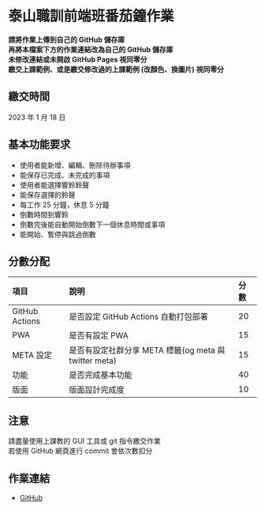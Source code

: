 # 泰山職訓前端班番茄鐘作業

**請將作業上傳到自己的 GitHub 儲存庫**  
**再將本檔案下方的作業連結改為自己的 GitHub 儲存庫**  
**未修改連結或未開啟 GitHub Pages 視同零分**  
**繳交上課範例、或是繳交修改過的上課範例 (改顏色、換圖片) 視同零分**

## 繳交時間

2023 年 1 月 18 日

## 基本功能要求

- 使用者能新增、編輯、刪除待辦事項
- 能保存已完成、未完成的事項
- 使用者能選擇響鈴鈴聲
- 能保存選擇的鈴聲
- 每工作 25 分鐘，休息 5 分鐘
- 倒數時間到響鈴
- 倒數完後能自動開始倒數下一個休息時間或事項
- 能開始、暫停與跳過倒數

## 分數分配

| 項⽬           | 說明                                                  | 分數 |
| :------------- | :---------------------------------------------------- | :--- |
| GitHub Actions | 是否設定 GitHub Actions 自動打包部署                  | 20   |
| PWA            | 是否有設定 PWA                                        | 15   |
| META 設定      | 是否有設定社群分享 META 標籤(og meta 與 twitter meta) | 15   |
| 功能           | 是否完成基本功能                                      | 40   |
| 版面           | 版面設計完成度                                        | 10   |

## 注意

請盡量使用上課教的 GUI 工具或 git 指令繳交作業  
若使用 GitHub 網頁進行 commit 會依次數扣分

## 作業連結

- [GitHub](https://github.com/a733181/2022-Vue-Pomodoro)
